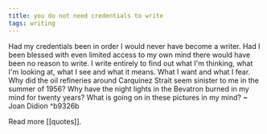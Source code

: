 ```yaml
---
title: you do not need credentials to write
tags: writing
---
```


Had my credentials been in order I would never have become a writer. Had I been blessed with even limited access to my own mind there would have been no reason to write. I write entirely to find out what I'm thinking, what I'm looking at, what I see and what it means. What I want and what I fear. Why did the oil refineries around Carquinez Strait seem sinister to me in the summer of 1956? Why have the night lights in the Bevatron burned in my mind for twenty years? What is going on in these pictures in my mind? ~ Joan Didion ^b9326b

Read more [[quotes]].